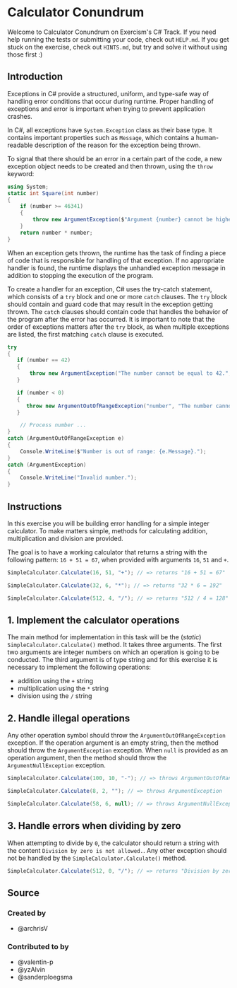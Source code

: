 # Calculator Conundrum

Welcome to Calculator Conundrum on Exercism's C# Track.
If you need help running the tests or submitting your code, check out `HELP.md`.
If you get stuck on the exercise, check out `HINTS.md`, but try and solve it without using those first :)

## Introduction

Exceptions in C# provide a structured, uniform, and type-safe way of handling error conditions that occur during runtime. Proper handling of exceptions and error is important when trying to prevent application crashes.

In C#, all exceptions have `System.Exception` class as their base type. It contains important properties such as `Message`, which contains a human-readable description of the reason for the exception being thrown.

To signal that there should be an error in a certain part of the code, a new exception object needs to be created and then thrown, using the `throw` keyword:

```csharp
using System;
static int Square(int number)
{
    if (number >= 46341)
    {
        throw new ArgumentException($"Argument {number} cannot be higher than 46340 as its' square doesn't fit into int type.");
    }
    return number * number;
}
```

When an exception gets thrown, the runtime has the task of finding a piece of code that is responsible for handling of that exception. If no appropriate handler is found, the runtime displays the unhandled exception message in addition to stopping the execution of the program.

To create a handler for an exception, C# uses the try-catch statement, which consists of a `try` block and one or more `catch` clauses. The `try` block should contain and guard code that may result in the exception getting thrown. The `catch` clauses should contain code that handles the behavior of the program after the error has occurred. It is important to note that the order of exceptions matters after the `try` block, as when multiple exceptions are listed, the first matching `catch` clause is executed.

```csharp
try
{
   if (number == 42)
   {
       throw new ArgumentException("The number cannot be equal to 42.", "number");
   }

   if (number < 0)
   {
      throw new ArgumentOutOfRangeException("number", "The number cannot be negative.");
   }

    // Process number ...
}
catch (ArgumentOutOfRangeException e)
{
    Console.WriteLine($"Number is out of range: {e.Message}.");
}
catch (ArgumentException)
{
    Console.WriteLine("Invalid number.");
}
```

## Instructions

In this exercise you will be building error handling for a simple integer calculator. To make matters simple, methods for calculating addition, multiplication and division are provided.

The goal is to have a working calculator that returns a string with the following pattern: `16 + 51 = 67`, when provided with arguments `16`, `51` and `+`.

```csharp
SimpleCalculator.Calculate(16, 51, "+"); // => returns "16 + 51 = 67"

SimpleCalculator.Calculate(32, 6, "*"); // => returns "32 * 6 = 192"

SimpleCalculator.Calculate(512, 4, "/"); // => returns "512 / 4 = 128"
```

## 1. Implement the calculator operations

The main method for implementation in this task will be the (_static_) `SimpleCalculator.Calculate()` method. It takes three arguments. The first two arguments are integer numbers on which an operation is going to be conducted. The third argument is of type string and for this exercise it is necessary to implement the following operations:

- addition using the `+` string
- multiplication using the `*` string
- division using the `/` string

## 2. Handle illegal operations

Any other operation symbol should throw the `ArgumentOutOfRangeException` exception. If the operation argument is an empty string, then the method should throw the `ArgumentException` exception. When `null` is provided as an operation argument, then the method should throw the `ArgumentNullException` exception.

```csharp
SimpleCalculator.Calculate(100, 10, "-"); // => throws ArgumentOutOfRangeException

SimpleCalculator.Calculate(8, 2, ""); // => throws ArgumentException

SimpleCalculator.Calculate(58, 6, null); // => throws ArgumentNullException
```

## 3. Handle errors when dividing by zero

When attempting to divide by `0`, the calculator should return a string with the content `Division by zero is not allowed.`. Any other exception should not be handled by the `SimpleCalculator.Calculate()` method.

```csharp
SimpleCalculator.Calculate(512, 0, "/"); // => returns "Division by zero is not allowed."
```

## Source

### Created by

- @archrisV

### Contributed to by

- @valentin-p
- @yzAlvin
- @sanderploegsma